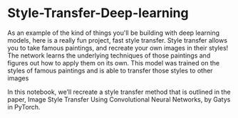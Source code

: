 # Style-Transfer-Deep-learning

As an example of the kind of things you'll be building with deep learning models, here is a really fun project, fast style transfer. Style transfer allows you to take famous paintings, and recreate your own images in their styles! The network learns the underlying techniques of those paintings and figures out how to apply them on its own. This model was trained on the styles of famous paintings and is able to transfer those styles to other images



In this notebook, we’ll recreate a style transfer method that is outlined in the paper, Image Style Transfer Using Convolutional Neural Networks, by Gatys in PyTorch.
  

